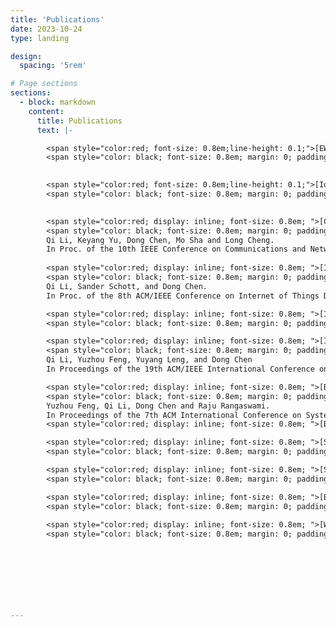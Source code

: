 ```yaml
---
title: 'Publications'
date: 2023-10-24
type: landing

design:
  spacing: '5rem'

# Page sections
sections:
  - block: markdown
    content:
      title: Publications
      text: |-

        <span style="color:red; font-size: 0.8em;line-height: 0.1;">[EWSN’24] </span> 
        <span style="color: black; font-size: 0.8em; margin: 0; padding: 0;line-height: 0.1;">I Still See You: Why Existing IoT Traffic Reshaping Fails.Su Wang, Keyang Yu, Qi Li, and Dong Chen.In Proc. of the 21st International Conference on Embedded Wireless Systems and Networks (EWSN 2024), December 10th-13th, 2024, Abu Dhabi, UAE. Acceptance Rate = 22.86%.</span>
    

        <span style="color:red; font-size: 0.8em;line-height: 0.1;">[IoTDI’23]</span> 
        <span style="color: black; font-size: 0.8em; margin: 0; padding: 0;line-height: 0.1;">SolarDetector: Automatic Solar PV Array Identification using Big Satellite Imagery Data. Qi Li, Sander Schott, and Dong Chen. In Proc. of the 8th ACM/IEEE Conference on Internet of Things Design and Implementation, May 9-12, 2023, San Antonio, Texas, part of CPS-IoT Week’23, Acceptance Rate = 30.27%.</span>

        
        <span style="color:red; display: inline; font-size: 0.8em; ">[CNS’22]</span>
        <span style="color: black; font-size: 0.8em; margin: 0; padding: 0;"> TrafficSpy: Disaggregating VPN-encrypted IoT Network Traffic for User Privacy Inference.
        Qi Li, Keyang Yu, Dong Chen, Mo Sha and Long Cheng.
        In Proc. of the 10th IEEE Conference on Communications and Network Security (CNS 2022), 3-5 October 2022, Austin, Texas, USA. Acceptance Rate = 35.25%.</span>
    
        <span style="color:red; display: inline; font-size: 0.8em; ">[IPSN’21] </span>
        <span style="color: black; font-size: 0.8em; margin: 0; padding: 0;"> SolarDetector: Automatic Solar PV Array Identification using Big Satellite Imagery Data. 
        Qi Li, Sander Schott, and Dong Chen. 
        In Proc. of the 8th ACM/IEEE Conference on Internet of Things Design and Implementation, May 9-12, 2023, San Antonio, Texas, part of CPS-IoT Week’23, Acceptance Rate = 30.27%.</span>

        <span style="color:red; display: inline; font-size: 0.8em; ">[IGSC’20] </span>
        <span style="color: black; font-size: 0.8em; margin: 0; padding: 0;"> SolarDiagnostics: Automatic Rooftop Solar Photovoltaic Array Damage Detection. Qi Li,Keyang Yu, Dong Chen.In Proceedings of the Eleventh IEEE International Green and Sustainable Computing Conference, Oct 19-22, 2020, Acceptance Rate = 23%.</span>

        <span style="color:red; display: inline; font-size: 0.8em; ">[IPSN’20] </span>
        <span style="color: black; font-size: 0.8em; margin: 0; padding: 0;"> SolarFinder: Automatic Detection of Solar Photovoltaic Arrays. 
        Qi Li, Yuzhou Feng, Yuyang Leng, and Dong Chen
        In Proceedings of the 19th ACM/IEEE International Conference on Information Processing in Sensor Networks, April 21-24, 2020, Sydney, Australia, Acceptance Rate = 21.77%. </span>

        <span style="color:red; display: inline; font-size: 0.8em; ">[BuildSys’20] </span>
        <span style="color: black; font-size: 0.8em; margin: 0; padding: 0;"> SolarTrader: Enabling Distributed Solar Energy Trading in Residential Virtual Power Plants. 
        Yuzhou Feng, Qi Li, Dong Chen and Raju Rangaswami.
        In Proceedings of the 7th ACM International Conference on Systems for Energy-Efficient Buildings, Cities, and Transportation, November 16-19, 2020, Yokohama, Japan, Acceptance Rate = 24%.</span>
        <span style="color:red; display: inline; font-size: 0.8em; ">[Best Paper!] </span>

        <span style="color:red; display: inline; font-size: 0.8em; ">[SUSCOM] </span>
        <span style="color: black; font-size: 0.8em; margin: 0; padding: 0;"> SolarDiagnostics: Automatic Rooftop Solar Photovoltaic Array Damage Detection. Qi Li,Keyang Yu, Dong Chen. Sustainable Computing: Informatics and Systems(SUSCOM), 2020. </span>

        <span style="color:red; display: inline; font-size: 0.8em; ">[Sigmetrics’22] </span>
        <span style="color: black; font-size: 0.8em; margin: 0; padding: 0;"> Peer to Peer Distributed Solar Energy Trading. Qi Li,Keyang Yu, Dong Chen. In Proceedings of the 7th ACM International Conference SIGMETRICS on Measurement and Evaluation. June 6-10, 2022, Mumbai, India.</span>

        <span style="color:red; display: inline; font-size: 0.8em; ">[BuildSys’20] </span>
        <span style="color: black; font-size: 0.8em; margin: 0; padding: 0;"> Automatic Damage Detection on Rooftop Solar Photovoltaic Arrays. Qi Li, Keyang Yu, Dong Chen. In Proceedings of the 6th ACM International Conference on Systems for Energy-Efficient Buildings, Cities, and Transportation, BuildSys’20, November 18-20, 2020, Virtual Event, Japan.</span>    
    
        <span style="color:red; display: inline; font-size: 0.8em; ">[WiSec’20] </span>
        <span style="color: black; font-size: 0.8em; margin: 0; padding: 0;"> Exposing the location of anonymous solar-powered homes: poster. Qi Li, Dong Chen. In Proceedings of the 12th Conference on Security and Privacy in Wireless and Mobile Networks, Miami.</span>    
    
    



    


---
```

